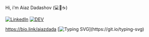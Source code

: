 Hi, i'm Aiaz Dadashov (💻🚆☕)
 
[![LinkedIn](https://img.shields.io/badge/LinkedIn-%230077B5.svg?&style=flat-square&logo=linkedin&logoColor=white)](https://linkedin.com/in/aiaz-dadashov) 
[![DEV](https://img.shields.io/badge/DEV-%23000000.svg?&style=flat-square&logo=dev.to&logoColor=white)](https://dev.to/dadashovaiaz)

https://bio.link/aiazdada
[![Typing SVG](https://readme-typing-svg.herokuapp.com?font=comfortaa&color=016EEA&size=24&width=500&lines=Hi,welcome+to+my+page+on+the+GitHub;I'm+working+on+the+train+driver+position;And+Front-end+developer+on+the+freelance;Nice+to+meet+you...)](https://git.io/typing-svg)
